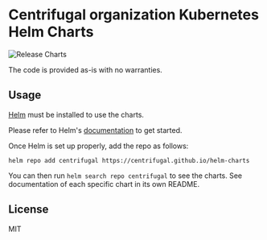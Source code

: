 # Centrifugal organization Kubernetes Helm Charts

![Release Charts](https://github.com/centrifugal/helm-charts/workflows/Release%20Charts/badge.svg?branch=master)

The code is provided as-is with no warranties.

## Usage

[Helm](https://helm.sh) must be installed to use the charts.

Please refer to Helm's [documentation](https://helm.sh/docs/) to get started.

Once Helm is set up properly, add the repo as follows:

```
helm repo add centrifugal https://centrifugal.github.io/helm-charts
```

You can then run `helm search repo centrifugal` to see the charts. See documentation of each specific chart in its own README.

## License

MIT
